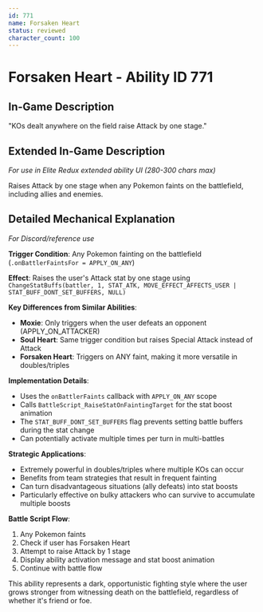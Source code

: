 ```yaml
---
id: 771
name: Forsaken Heart
status: reviewed
character_count: 100
---
```


# Forsaken Heart - Ability ID 771

## In-Game Description
"KOs dealt anywhere on the field raise Attack by one stage."

## Extended In-Game Description
*For use in Elite Redux extended ability UI (280-300 chars max)*

Raises Attack by one stage when any Pokemon faints on the battlefield, including allies and enemies.

## Detailed Mechanical Explanation
*For Discord/reference use*

**Trigger Condition**: Any Pokemon fainting on the battlefield (`.onBattlerFaintsFor = APPLY_ON_ANY`)

**Effect**: Raises the user's Attack stat by one stage using `ChangeStatBuffs(battler, 1, STAT_ATK, MOVE_EFFECT_AFFECTS_USER | STAT_BUFF_DONT_SET_BUFFERS, NULL)`

**Key Differences from Similar Abilities**:
- **Moxie**: Only triggers when the user defeats an opponent (APPLY_ON_ATTACKER)
- **Soul Heart**: Same trigger condition but raises Special Attack instead of Attack
- **Forsaken Heart**: Triggers on ANY faint, making it more versatile in doubles/triples

**Implementation Details**:
- Uses the `onBattlerFaints` callback with `APPLY_ON_ANY` scope
- Calls `BattleScript_RaiseStatOnFaintingTarget` for the stat boost animation
- The `STAT_BUFF_DONT_SET_BUFFERS` flag prevents setting battle buffers during the stat change
- Can potentially activate multiple times per turn in multi-battles

**Strategic Applications**:
- Extremely powerful in doubles/triples where multiple KOs can occur
- Benefits from team strategies that result in frequent fainting
- Can turn disadvantageous situations (ally defeats) into stat boosts
- Particularly effective on bulky attackers who can survive to accumulate multiple boosts

**Battle Script Flow**:
1. Any Pokemon faints
2. Check if user has Forsaken Heart
3. Attempt to raise Attack by 1 stage
4. Display ability activation message and stat boost animation
5. Continue with battle flow

This ability represents a dark, opportunistic fighting style where the user grows stronger from witnessing death on the battlefield, regardless of whether it's friend or foe.